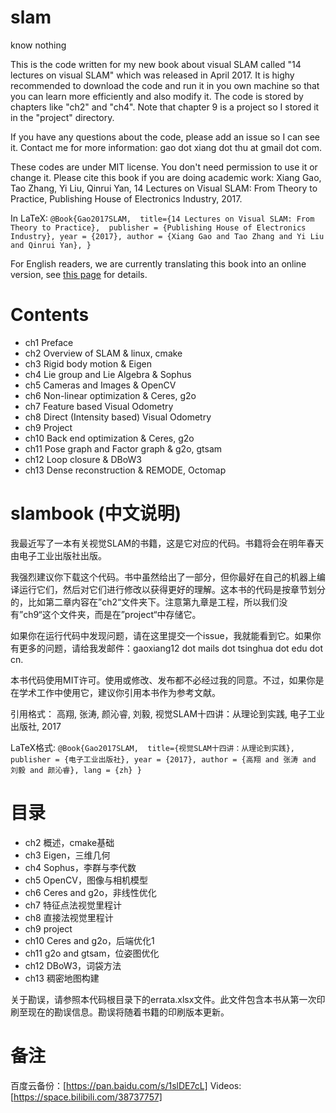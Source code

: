 # slam

know nothing




This is the code written for my new book about visual SLAM called "14 lectures on visual SLAM" which was released in April 2017. It is highy recommended to download the code and run it in you own machine so that you can learn more efficiently and also modify it. The code is stored by chapters like "ch2" and "ch4". Note that chapter 9 is a project so I stored it in the "project" directory.

If you have any questions about the code, please add an issue so I can see it. Contact me for more information: gao dot xiang dot thu at gmail dot com.

These codes are under MIT license. You don't need permission to use it or change it. 
Please cite this book if you are doing academic work:
Xiang Gao, Tao Zhang, Yi Liu, Qinrui Yan, 14 Lectures on Visual SLAM: From Theory to Practice, Publishing House of Electronics Industry, 2017.

In LaTeX:
`` @Book{Gao2017SLAM, 
title={14 Lectures on Visual SLAM: From Theory to Practice}, 
publisher = {Publishing House of Electronics Industry},
year = {2017},
author = {Xiang Gao and Tao Zhang and Yi Liu and Qinrui Yan},
} ``

For English readers, we are currently translating this book into an online version, see [this page](https://gaoxiang12.github.io/slambook-en/) for details.

# Contents
- ch1 Preface
- ch2 Overview of SLAM & linux, cmake
- ch3 Rigid body motion & Eigen
- ch4 Lie group and Lie Algebra & Sophus
- ch5 Cameras and Images & OpenCV
- ch6 Non-linear optimization & Ceres, g2o
- ch7 Feature based Visual Odometry
- ch8 Direct (Intensity based) Visual Odometry
- ch9 Project
- ch10 Back end optimization & Ceres, g2o
- ch11 Pose graph and Factor graph & g2o, gtsam
- ch12 Loop closure & DBoW3
- ch13 Dense reconstruction & REMODE, Octomap

# slambook (中文说明)
我最近写了一本有关视觉SLAM的书籍，这是它对应的代码。书籍将会在明年春天由电子工业出版社出版。

我强烈建议你下载这个代码。书中虽然给出了一部分，但你最好在自己的机器上编译运行它们，然后对它们进行修改以获得更好的理解。这本书的代码是按章节划分的，比如第二章内容在”ch2“文件夹下。注意第九章是工程，所以我们没有”ch9“这个文件夹，而是在”project“中存储它。

如果你在运行代码中发现问题，请在这里提交一个issue，我就能看到它。如果你有更多的问题，请给我发邮件：gaoxiang12 dot mails dot tsinghua dot edu dot cn.

本书代码使用MIT许可。使用或修改、发布都不必经过我的同意。不过，如果你是在学术工作中使用它，建议你引用本书作为参考文献。

引用格式：
高翔, 张涛, 颜沁睿, 刘毅, 视觉SLAM十四讲：从理论到实践, 电子工业出版社, 2017

LaTeX格式:
`` @Book{Gao2017SLAM, 
title={视觉SLAM十四讲：从理论到实践}, 
publisher = {电子工业出版社},
year = {2017},
author = {高翔 and 张涛 and 刘毅 and 颜沁睿},
lang = {zh}
} ``

# 目录
- ch2 概述，cmake基础
- ch3 Eigen，三维几何
- ch4 Sophus，李群与李代数
- ch5 OpenCV，图像与相机模型
- ch6 Ceres and g2o，非线性优化
- ch7 特征点法视觉里程计
- ch8 直接法视觉里程计
- ch9 project
- ch10 Ceres and g2o，后端优化1
- ch11 g2o and gtsam，位姿图优化
- ch12 DBoW3，词袋方法
- ch13 稠密地图构建

关于勘误，请参照本代码根目录下的errata.xlsx文件。此文件包含本书从第一次印刷至现在的勘误信息。勘误将随着书籍的印刷版本更新。

# 备注
百度云备份：[https://pan.baidu.com/s/1slDE7cL]
Videos: [https://space.bilibili.com/38737757]
